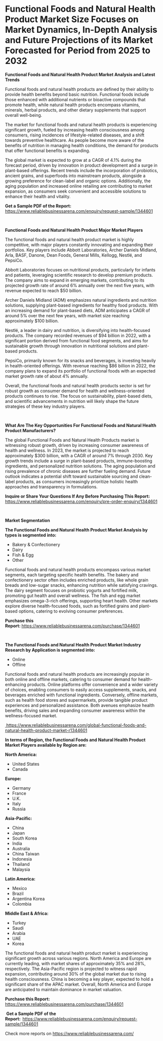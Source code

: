 <p><h1>Functional Foods and Natural Health Product Market Size Focuses on Market Dynamics, In-Depth Analysis and Future Projections of its Market Forecasted for Period from 2025 to 2032</h1></p><p><strong>Functional Foods and Natural Health Product Market Analysis and Latest Trends</strong></p>
<p><p>Functional foods and natural health products are defined by their ability to provide health benefits beyond basic nutrition. Functional foods include those enhanced with additional nutrients or bioactive compounds that promote health, while natural health products encompass vitamins, minerals, herbal products, and other dietary supplements that support overall well-being.</p><p>The market for functional foods and natural health products is experiencing significant growth, fueled by increasing health consciousness among consumers, rising incidences of lifestyle-related diseases, and a shift towards preventive healthcare. As people become more aware of the benefits of nutrition in managing health conditions, the demand for products that offer functional benefits is expanding.</p><p>The global market is expected to grow at a CAGR of 4.1% during the forecast period, driven by innovation in product development and a surge in plant-based offerings. Recent trends include the incorporation of probiotics, ancient grains, and superfoods into mainstream products, alongside a growing preference for clean-label and organic options. Additionally, the aging population and increased online retailing are contributing to market expansion, as consumers seek convenient and accessible solutions to enhance their health and vitality.</p></p>
<p><strong>Get a Sample PDF of the Report:&nbsp;</strong> <a href="https://www.reliablebusinessarena.com/enquiry/request-sample/1344601?utm_campaign=2396&utm_medium=2&utm_source=Github&utm_content=ia&utm_term=24032025&utm_id=functional-foods-and-natural-health-product">https://www.reliablebusinessarena.com/enquiry/request-sample/1344601</a></p>
<p>&nbsp;</p>
<p><strong>Functional Foods and Natural Health Product Major Market Players</strong></p>
<p><p>The functional foods and natural health product market is highly competitive, with major players constantly innovating and expanding their portfolios. Key players include Abbott Laboratories, Archer Daniels Midland, Arla, BASF, Danone, Dean Foods, General Mills, Kellogg, Nestlé, and PepsiCo.</p><p>Abbott Laboratories focuses on nutritional products, particularly for infants and patients, leveraging scientific research to develop premium products. The company aims to expand in emerging markets, contributing to its projected growth rate of around 6% annually over the next five years, with revenue expected to reach $50 billion.</p><p>Archer Daniels Midland (ADM) emphasizes natural ingredients and nutrition solutions, supplying plant-based ingredients for healthy food products. With an increasing demand for plant-based diets, ADM anticipates a CAGR of around 5% over the next few years, with market size reaching approximately $100 billion. </p><p>Nestlé, a leader in dairy and nutrition, is diversifying into health-focused products. The company recorded revenues of $94 billion in 2022, with a significant portion derived from functional food segments, and aims for sustainable growth through innovation in nutritional solutions and plant-based products.</p><p>PepsiCo, primarily known for its snacks and beverages, is investing heavily in health-oriented offerings. With revenue reaching $86 billion in 2022, the company plans to expand its portfolio of functional foods with an expected market growth rate of about 4% annually.</p><p>Overall, the functional foods and natural health products sector is set for robust growth as consumer demand for health and wellness-oriented products continues to rise. The focus on sustainability, plant-based diets, and scientific advancements in nutrition will likely shape the future strategies of these key industry players.</p></p>
<p>&nbsp;</p>
<p><strong>What Are The Key Opportunities For Functional Foods and Natural Health Product Manufacturers?</strong></p>
<p><p>The global Functional Foods and Natural Health Products market is witnessing robust growth, driven by increasing consumer awareness of health and wellness. In 2023, the market is projected to reach approximately $300 billion, with a CAGR of around 7% through 2030. Key growth trends include a surge in plant-based products, immune-boosting ingredients, and personalized nutrition solutions. The aging population and rising prevalence of chronic diseases are further fueling demand. Future outlook indicates a potential shift toward sustainable sourcing and clean-label products, as consumers increasingly prioritize holistic health approaches and transparency in formulations.</p></p>
<p><strong>Inquire or Share Your Questions If Any Before Purchasing This Report:</strong> <a href="https://www.reliablebusinessarena.com/enquiry/pre-order-enquiry/1344601?utm_campaign=2396&utm_medium=2&utm_source=Github&utm_content=ia&utm_term=24032025&utm_id=functional-foods-and-natural-health-product">https://www.reliablebusinessarena.com/enquiry/pre-order-enquiry/1344601</a></p>
<p>&nbsp;</p>
<p><strong>Market Segmentation</strong></p>
<p><strong>The Functional Foods and Natural Health Product Market Analysis by types is segmented into:</strong></p>
<p><ul><li>Bakery & Confectionery</li><li>Dairy</li><li>Fish & Egg</li><li>Other</li></ul></p>
<p><p>Functional foods and natural health products encompass various market segments, each targeting specific health benefits. The bakery and confectionery sector often includes enriched products, like whole grain breads and low-sugar snacks, enhancing nutrition while satisfying cravings. The dairy segment focuses on probiotic yogurts and fortified milk, promoting gut health and overall wellness. The fish and egg market emphasizes omega-3-rich offerings, supporting heart health. Other markets explore diverse health-focused foods, such as fortified grains and plant-based options, catering to evolving consumer preferences.</p></p>
<p><strong>Purchase this Report:&nbsp;</strong><a href="https://www.reliablebusinessarena.com/purchase/1344601?utm_campaign=2396&utm_medium=2&utm_source=Github&utm_content=ia&utm_term=24032025&utm_id=functional-foods-and-natural-health-product">https://www.reliablebusinessarena.com/purchase/1344601</a></p>
<p>&nbsp;</p>
<p><strong>The Functional Foods and Natural Health Product Market Industry Research by Application is segmented into:</strong></p>
<p><ul><li>Online</li><li>Offline</li></ul></p>
<p><p>Functional foods and natural health products are increasingly popular in both online and offline markets, catering to consumer demand for health-enhancing products. Online platforms offer convenience and a wider variety of choices, enabling consumers to easily access supplements, snacks, and beverages enriched with functional ingredients. Conversely, offline markets, such as health food stores and supermarkets, provide tangible product experiences and personalized assistance. Both avenues emphasize health benefits, driving sales and expanding consumer awareness within the wellness-focused market.</p></p>
<p><a href="https://www.reliablebusinessarena.com/global-functional-foods-and-natural-health-product-market-r1344601?utm_campaign=2396&utm_medium=2&utm_source=Github&utm_content=ia&utm_term=24032025&utm_id=functional-foods-and-natural-health-product">&nbsp;https://www.reliablebusinessarena.com/global-functional-foods-and-natural-health-product-market-r1344601</a></p>
<p><strong>In terms of Region, the Functional Foods and Natural Health Product Market Players available by Region are:</strong></p>
<p>
    <p> <strong> North America: </strong>
        <ul>
            <li>United States</li>
            <li>Canada</li>
        </ul>
        </p> 
    <p> <strong> Europe: </strong>
        <ul>
            <li>Germany</li>
            <li>France</li>
            <li>U.K.</li>
            <li>Italy</li>
            <li>Russia</li>
        </ul>
        </p> 
    <p> <strong> Asia-Pacific: </strong>
        <ul>
            <li>China</li>
            <li>Japan</li>
            <li>South Korea</li>
            <li>India</li>
            <li>Australia</li>
            <li>China Taiwan</li>
            <li>Indonesia</li>
            <li>Thailand</li>
            <li>Malaysia</li>
        </ul>
        </p> 
    <p> <strong> Latin America: </strong>
        <ul>
            <li>Mexico</li>
            <li>Brazil</li>
            <li>Argentina Korea</li>
            <li>Colombia</li>
        </ul>
        </p> 
    <p> <strong> Middle East & Africa: </strong>
        <ul>
            <li>Turkey</li>
            <li>Saudi</li>
            <li>Arabia</li>
            <li>UAE</li>
            <li>Korea</li>
        </ul>
    </p>
    </p>
<p><p>The functional foods and natural health product market is experiencing significant growth across various regions. North America and Europe are currently leading, with market shares of approximately 35% and 28%, respectively. The Asia-Pacific region is projected to witness rapid expansion, contributing around 30% of the global market due to rising health consciousness. China is becoming a key player, expected to hold a significant share of the APAC market. Overall, North America and Europe are anticipated to maintain dominance in market valuation.</p></p>
<p><strong>Purchase this Report: </strong><a href="https://www.reliablebusinessarena.com/purchase/1344601?utm_campaign=2396&utm_medium=2&utm_source=Github&utm_content=ia&utm_term=24032025&utm_id=functional-foods-and-natural-health-product">https://www.reliablebusinessarena.com/purchase/1344601</a></p>
<p>&nbsp;<strong>Get a Sample PDF of the Report:&nbsp;&nbsp;</strong><a href="https://www.reliablebusinessarena.com/enquiry/request-sample/1344601?utm_campaign=2396&utm_medium=2&utm_source=Github&utm_content=ia&utm_term=24032025&utm_id=functional-foods-and-natural-health-product">https://www.reliablebusinessarena.com/enquiry/request-sample/1344601</a></p>
<p><strong></strong></p>
<p>Check more reports on <a href="https://www.reliablebusinessarena.com/?utm_campaign=2396&utm_medium=2&utm_source=Github&utm_content=ia&utm_term=24032025&utm_id=functional-foods-and-natural-health-product">https://www.reliablebusinessarena.com/</a></p>